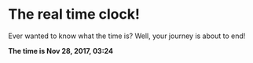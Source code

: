 # The real time clock!

Ever wanted to know what the time is? Well, your journey is about to end!

**The time is Nov 28, 2017, 03:24**